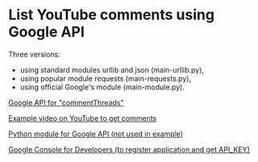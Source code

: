 
# List YouTube comments using Google API 

Three versions:

- using standard modules urllib and json (main-urllib.py),
- using popular module requests (main-requests.py),
- using official Google's module (main-module.py).

[Google API for "commentThreads"](https://developers.google.com/youtube/v3/docs/commentThreads/list)

[Example video on YouTube to get comments](https://www.youtube.com/watch?v=oVp1vrfL_w4&list=PLQVvvaa0QuDe8XSftW-RAxdo6OmaeL85M)

[Python module for Google API (not used in example)](https://github.com/google/google-api-python-client)

[Google Console for Developers (to register application and get API_KEY)](https://console.developers.google.com/)
